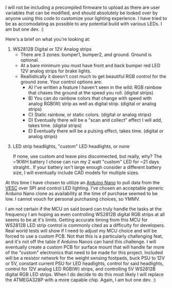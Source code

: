 I will not be including a precompiled firmware to upload as there are user variables that can be modified, and should absolutely be looked over by anyone using this code to customize your lighting experience. I have tried to be as accomodating as possible to any potential build with various LEDs. I am but one dev. :)

Here's a brief on what you're looking at:

1. WS2812B Digital or 12V Analog strips
   - There are 3 zones: bumper1, bumper2, and ground. Ground is optional.
   - At a bare minimum you must have front and back bumper red LED 12V analog strips for brake lights.
   - Reallistically it doesn't cost much to get beautiful RGB control for the ground zone. Your control options are:
     * A) I've written a feature I haven't seen in the wild: RGB rainbow that chases the ground at the speed you roll. (digital strips)
     * B) You can do rainbow colors that change with speed with analog RGB(W) strip as well as digital strip. (digital or analog strips)
     * C) Static rainbow, or static colors. (digital or analog strips)
     * D) Eventually there will be a "scan and collect" effect I will add, takes time. (digital strips)
     * E) Eventually there will be a pulsing effect, takes time. (digital or analog strips)
   
3) LED strip headlights, "custom" LED headlights, or none

    If none, use custom and leave pins disconnected, but really, why? The ~1KWH battery I chose can run my 2 watt "custom" LED for ~21 days straight..
    If your battery isn't large enough consider a different battery size, I will eventually include CAD models for multiple sizes.

At this time I have chosen to utilize an [Arduino Nano](https://store.arduino.cc/products/arduino-nano) to pull data from the [VESC](https://github.com/vedderb/bldc) over SPI and control LED lighting. I've chosen an acceptable generic Arduino Nano clone as availability at the time of purchase seemed to be low. I cannot vouch for personal purchasing choices, so YMMV.

I am not certain if the MCU on said board can truly handle the tasks at the frequency I am hoping as even controlling WS2812B digital RGB strips at all seems to be at it's limits. Getting accurate timing from this MCU for WS2812B LED strip control is commonly cited as a difficulty for developers. Real world tests will show if I need to adjust my MCU choice and will be forced to use a custom PCB. Not that this is a particularly challenging feat, and it's not off the table if Arduino Nanos can hand this challenge. I will eventually create a custom PCB for surface mount that will handle far more of the "custom" electronics that need to be made for this project. Included will be a resistor network for the weight sensing footpads, buck PSU to 12V or 5V, constant current PSU for LED headlights, control for said headlights, control for 12V analog LED RGB(W) strips, and controlling 5V WS2812B digital RGB LED strips. When I do decide to do this most likely I will replace the ATMEGA328P with a more capable chip. Again, I am but one dev. :)
